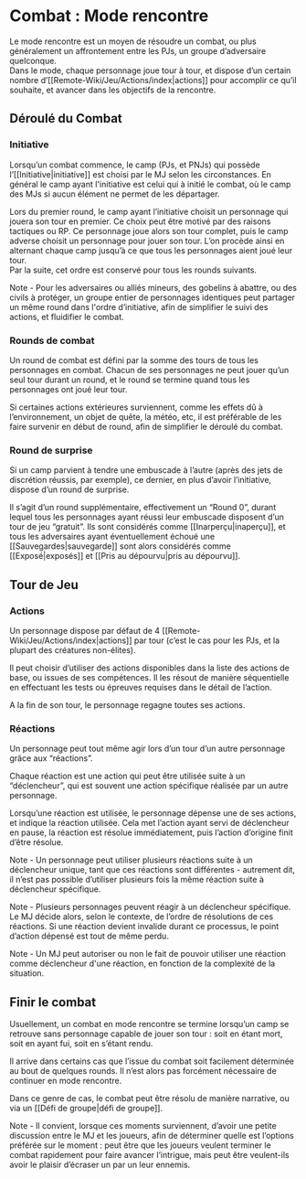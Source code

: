 # Combat : Mode rencontre

Le mode rencontre est un moyen de résoudre un combat, ou plus généralement un affrontement entre les PJs, un groupe d’adversaire quelconque.  
Dans le mode, chaque personnage joue tour à tour, et dispose d’un certain nombre d’[[Remote-Wiki/Jeu/Actions/index|actions]] pour accomplir ce qu’il souhaite, et avancer dans les objectifs de la rencontre.
## Déroulé du Combat

### Initiative

Lorsqu’un combat commence, le camp (PJs, et PNJs) qui possède l’[[Initiative|initiative]] est choisi par le MJ selon les circonstances. En général le camp ayant l'initiative est celui qui à initié le combat, où le camp des MJs si aucun élément ne permet de les départager.

Lors du premier round, le camp ayant l’initiative choisit un personnage qui jouera son tour en premier. Ce choix peut être motivé par des raisons tactiques ou RP. Ce personnage joue alors son tour complet, puis le camp adverse choisit un personnage pour jouer son tour. L’on procède ainsi en alternant chaque camp jusqu’à ce que tous les personnages aient joué leur tour.  
Par la suite, cet ordre est conservé pour tous les rounds suivants.

Note - Pour les adversaires ou alliés mineurs, des gobelins à abattre, ou des civils à protéger, un groupe entier de personnages identiques peut partager un même round dans l'ordre d’initiative, afin de simplifier le suivi des actions, et fluidifier le combat.

### Rounds de combat

Un round de combat est défini par la somme des tours de tous les personnages en combat. Chacun de ses personnages ne peut jouer qu’un seul tour durant un round, et le round se termine quand tous les personnages ont joué leur tour.

Si certaines actions extérieures surviennent, comme les effets dû à l’environnement, un objet de quête, la météo, etc, il est préférable de les faire survenir en début de round, afin de simplifier le déroulé du combat.

### Round de surprise

Si un camp parvient à tendre une embuscade à l’autre (après des jets de discrétion réussis, par exemple), ce dernier, en plus d’avoir l’initiative, dispose d’un round de surprise.

Il s’agit d’un round supplémentaire, effectivement un “Round 0”, durant lequel tous les personnages ayant réussi leur embuscade disposent d’un tour de jeu “gratuit”. Ils sont considérés comme [[Inarperçu|inaperçu]], et tous les adversaires ayant éventuellement échoué une [[Sauvegardes|sauvegarde]] sont alors considérés comme [[Exposé|exposés]] et [[Pris au dépourvu|pris au dépourvu]].

## Tour de Jeu

### Actions

Un personnage dispose par défaut de 4 [[Remote-Wiki/Jeu/Actions/index|actions]] par tour (c’est le cas pour les PJs, et la plupart des créatures non-élites).

Il peut choisir d’utiliser des actions disponibles dans la liste des actions de base, ou issues de ses compétences. Il les résout de manière séquentielle en effectuant les tests ou épreuves requises dans le détail de l’action.

A la fin de son tour, le personnage regagne toutes ses actions.

### Réactions

Un personnage peut tout même agir lors d’un tour d’un autre personnage grâce aux “réactions”.

Chaque réaction est une action qui peut être utilisée suite à un “déclencheur”, qui est souvent une action spécifique réalisée par un autre personnage.

Lorsqu’une réaction est utilisée, le personnage dépense une de ses actions, et indique la réaction utilisée. Cela met l’action ayant servi de déclencheur en pause, la réaction est résolue immédiatement, puis l’action d’origine finit d’être résolue.

Note - Un personnage peut utiliser plusieurs réactions suite à un déclencheur unique, tant que ces réactions sont différentes - autrement dit, il n’est pas possible d’utiliser plusieurs fois la même réaction suite à déclencheur spécifique.

Note - Plusieurs personnages peuvent réagir à un déclencheur spécifique. Le MJ décide alors, selon le contexte, de l’ordre de résolutions de ces réactions. Si une réaction devient invalide durant ce processus, le point d’action dépensé est tout de même perdu.

Note - Un MJ peut autoriser ou non le fait de pouvoir utiliser une réaction comme déclencheur d'une réaction, en fonction de la complexité de la situation.

## Finir le combat

Usuellement, un combat en mode rencontre se termine lorsqu’un camp se retrouve sans personnage capable de jouer son tour : soit en étant mort, soit en ayant fui, soit en s’étant rendu.

Il arrive dans certains cas que l’issue du combat soit facilement déterminée au bout de quelques rounds. Il n’est alors pas forcément nécessaire de continuer en mode rencontre. 

Dans ce genre de cas, le combat peut être résolu de manière narrative, ou via un [[Défi de groupe|défi de groupe]]. 

Note - Il convient, lorsque ces moments surviennent, d’avoir une petite discussion entre le MJ et les joueurs, afin de déterminer quelle est l’options préférée sur le moment : peut être que les joueurs veulent terminer le combat rapidement pour faire avancer l’intrigue, mais peut être veulent-ils avoir le plaisir d’écraser un par un leur ennemis.